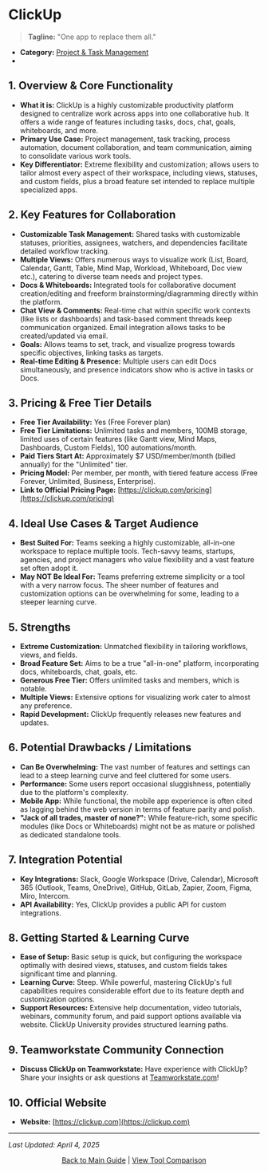 # ClickUp

> **Tagline:** "One app to replace them all."
*   **Category:** [Project & Task Management](../category-overview/project-task-management-overview.md)
*   
## 1. Overview & Core Functionality

*   **What it is:** ClickUp is a highly customizable productivity platform designed to centralize work across apps into one collaborative hub. It offers a wide range of features including tasks, docs, chat, goals, whiteboards, and more.
*   **Primary Use Case:** Project management, task tracking, process automation, document collaboration, and team communication, aiming to consolidate various work tools.
*   **Key Differentiator:** Extreme flexibility and customization; allows users to tailor almost every aspect of their workspace, including views, statuses, and custom fields, plus a broad feature set intended to replace multiple specialized apps.

## 2. Key Features for Collaboration

*   **Customizable Task Management:** Shared tasks with customizable statuses, priorities, assignees, watchers, and dependencies facilitate detailed workflow tracking.
*   **Multiple Views:** Offers numerous ways to visualize work (List, Board, Calendar, Gantt, Table, Mind Map, Workload, Whiteboard, Doc view etc.), catering to diverse team needs and project types.
*   **Docs & Whiteboards:** Integrated tools for collaborative document creation/editing and freeform brainstorming/diagramming directly within the platform.
*   **Chat View & Comments:** Real-time chat within specific work contexts (like lists or dashboards) and task-based comment threads keep communication organized. Email integration allows tasks to be created/updated via email.
*   **Goals:** Allows teams to set, track, and visualize progress towards specific objectives, linking tasks as targets.
*   **Real-time Editing & Presence:** Multiple users can edit Docs simultaneously, and presence indicators show who is active in tasks or Docs.

## 3. Pricing & Free Tier Details

*   **Free Tier Availability:** Yes (Free Forever plan)
*   **Free Tier Limitations:** Unlimited tasks and members, 100MB storage, limited uses of certain features (like Gantt view, Mind Maps, Dashboards, Custom Fields), 100 automations/month.
*   **Paid Tiers Start At:** Approximately $7 USD/member/month (billed annually) for the "Unlimited" tier.
*   **Pricing Model:** Per member, per month, with tiered feature access (Free Forever, Unlimited, Business, Enterprise).
*   **Link to Official Pricing Page:** [https://clickup.com/pricing](https://clickup.com/pricing)

## 4. Ideal Use Cases & Target Audience

*   **Best Suited For:** Teams seeking a highly customizable, all-in-one workspace to replace multiple tools. Tech-savvy teams, startups, agencies, and project managers who value flexibility and a vast feature set often adopt it.
*   **May NOT Be Ideal For:** Teams preferring extreme simplicity or a tool with a very narrow focus. The sheer number of features and customization options can be overwhelming for some, leading to a steeper learning curve.

## 5. Strengths

*   **Extreme Customization:** Unmatched flexibility in tailoring workflows, views, and fields.
*   **Broad Feature Set:** Aims to be a true "all-in-one" platform, incorporating docs, whiteboards, chat, goals, etc.
*   **Generous Free Tier:** Offers unlimited tasks and members, which is notable.
*   **Multiple Views:** Extensive options for visualizing work cater to almost any preference.
*   **Rapid Development:** ClickUp frequently releases new features and updates.

## 6. Potential Drawbacks / Limitations

*   **Can Be Overwhelming:** The vast number of features and settings can lead to a steep learning curve and feel cluttered for some users.
*   **Performance:** Some users report occasional sluggishness, potentially due to the platform's complexity.
*   **Mobile App:** While functional, the mobile app experience is often cited as lagging behind the web version in terms of feature parity and polish.
*   **"Jack of all trades, master of none?":** While feature-rich, some specific modules (like Docs or Whiteboards) might not be as mature or polished as dedicated standalone tools.

## 7. Integration Potential

*   **Key Integrations:** Slack, Google Workspace (Drive, Calendar), Microsoft 365 (Outlook, Teams, OneDrive), GitHub, GitLab, Zapier, Zoom, Figma, Miro, Intercom.
*   **API Availability:** Yes, ClickUp provides a public API for custom integrations.

## 8. Getting Started & Learning Curve

*   **Ease of Setup:** Basic setup is quick, but configuring the workspace optimally with desired views, statuses, and custom fields takes significant time and planning.
*   **Learning Curve:** Steep. While powerful, mastering ClickUp's full capabilities requires considerable effort due to its feature depth and customization options.
*   **Support Resources:** Extensive help documentation, video tutorials, webinars, community forum, and paid support options available via website. ClickUp University provides structured learning paths.

## 9. Teamworkstate Community Connection

*   **Discuss ClickUp on Teamworkstate:** Have experience with ClickUp? Share your insights or ask questions at [Teamworkstate.com](https://teamworkstate.com/)!

## 10. Official Website

*   **Website:** [https://clickup.com](https://clickup.com)

---

*Last Updated: April 4, 2025*

<p align="center"><a href="../README.md">Back to Main Guide</a> | <a href="../comparison-tables/tool-comparison.md">View Tool Comparison</a></p>

